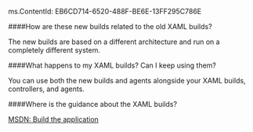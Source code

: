 ms.ContentId: EB6CD714-6520-488F-BE6E-13FF295C786E

####How are these new builds related to the old XAML builds?

The new builds are based on a different architecture and run on a completely different system.

####What happens to my XAML builds? Can I keep using them?

You can use both the new builds and agents alongside your XAML builds, controllers, and agents.

####Where is the guidance about the XAML builds?

[MSDN: Build the application](http://msdn.microsoft.com/en-us/library/ms181709%28v=vs.120%29.aspx)



